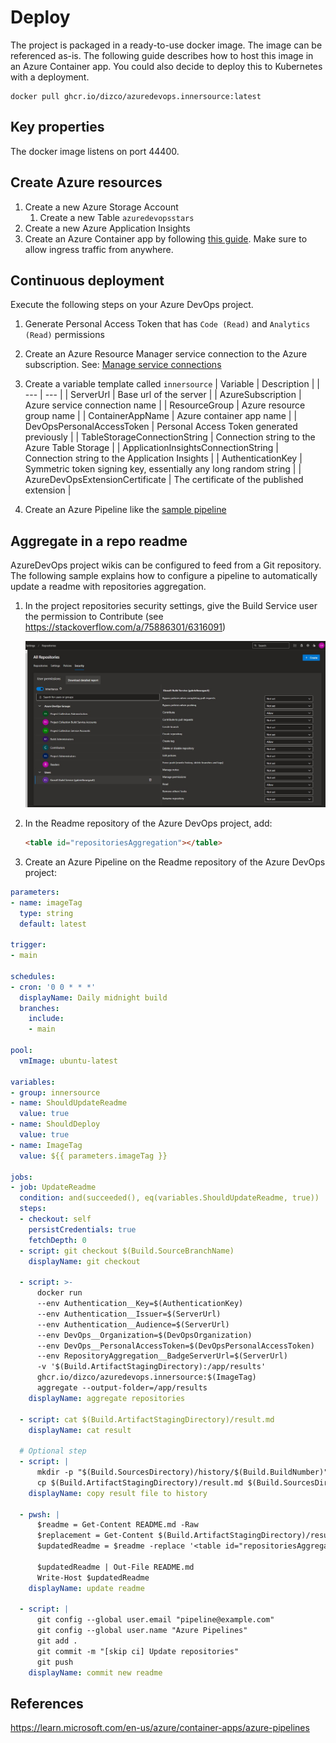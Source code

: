# Deploy

The project is packaged in a ready-to-use docker image. The image can be referenced as-is. The following guide describes how to host this image in an Azure Container app. You could also decide to deploy this to Kubernetes with a deployment.

```shell
docker pull ghcr.io/dizco/azuredevops.innersource:latest
```

## Key properties
The docker image listens on port 44400.

## Create Azure resources
1. Create a new Azure Storage Account
   1. Create a new Table `azuredevopsstars`
1. Create a new Azure Application Insights
1. Create an Azure Container app by following [this guide](https://learn.microsoft.com/en-us/azure/container-apps/quickstart-portal). Make sure to allow ingress traffic from anywhere.

## Continuous deployment

Execute the following steps on your Azure DevOps project.

1. Generate Personal Access Token that has `Code (Read)` and `Analytics (Read)` permissions

1. Create an Azure Resource Manager service connection to the Azure subscription. See: [Manage service connections](https://learn.microsoft.com/en-us/azure/devops/pipelines/library/service-endpoints?view=azure-devops&tabs=yaml)
1. Create a variable template called `innersource`
   | Variable | Description |
   | --- | --- |
   | ServerUrl | Base url of the server |
   | AzureSubscription | Azure service connection name |
   | ResourceGroup | Azure resource group name |
   | ContainerAppName | Azure container app name |
   | DevOpsPersonalAccessToken | Personal Access Token generated previously |
   | TableStorageConnectionString | Connection string to the Azure Table Storage |
   | ApplicationInsightsConnectionString | Connection string to the Application Insights |
   | AuthenticationKey | Symmetric token signing key, essentially any long random string |
   | AzureDevOpsExtensionCertificate | The certificate of the published extension |

1. Create an Azure Pipeline like the [sample pipeline](/.pipelines/azure-pipeline-server.yaml)

## Aggregate in a repo readme

AzureDevOps project wikis can be configured to feed from a Git repository. The following sample explains how to configure a pipeline to automatically update a readme with repositories aggregation.

1. In the project repositories security settings, give the Build Service user the permission to Contribute (see https://stackoverflow.com/a/75886301/6316091)

   ![Build service permissions](build-service-permissions.jpg)

1. In the Readme repository of the Azure DevOps project, add:
   ```html
   <table id="repositoriesAggregation"></table>
   ```
1. Create an Azure Pipeline on the Readme repository of the Azure DevOps project:
```yaml
parameters:
- name: imageTag
  type: string
  default: latest

trigger:
- main

schedules:
- cron: '0 0 * * *'
  displayName: Daily midnight build
  branches:
    include:
    - main

pool:
  vmImage: ubuntu-latest

variables:
- group: innersource
- name: ShouldUpdateReadme
  value: true
- name: ShouldDeploy
  value: true
- name: ImageTag
  value: ${{ parameters.imageTag }}

jobs:
- job: UpdateReadme
  condition: and(succeeded(), eq(variables.ShouldUpdateReadme, true))
  steps:
  - checkout: self
    persistCredentials: true
    fetchDepth: 0
  - script: git checkout $(Build.SourceBranchName)
    displayName: git checkout
  
  - script: >-
      docker run
      --env Authentication__Key=$(AuthenticationKey)
      --env Authentication__Issuer=$(ServerUrl)
      --env Authentication__Audience=$(ServerUrl)
      --env DevOps__Organization=$(DevOpsOrganization)
      --env DevOps__PersonalAccessToken=$(DevOpsPersonalAccessToken)
      --env RepositoryAggregation__BadgeServerUrl=$(ServerUrl)
      -v '$(Build.ArtifactStagingDirectory):/app/results' 
      ghcr.io/dizco/azuredevops.innersource:$(ImageTag)
      aggregate --output-folder=/app/results
    displayName: aggregate repositories

  - script: cat $(Build.ArtifactStagingDirectory)/result.md
    displayName: cat result

  # Optional step
  - script: |
      mkdir -p "$(Build.SourcesDirectory)/history/$(Build.BuildNumber)"
      cp $(Build.ArtifactStagingDirectory)/result.md $(Build.SourcesDirectory)/history/$(Build.BuildNumber)/repositories.md
    displayName: copy result file to history

  - pwsh: |
      $readme = Get-Content README.md -Raw
      $replacement = Get-Content $(Build.ArtifactStagingDirectory)/result.md -Raw
      $updatedReadme = $readme -replace '<table id="repositoriesAggregation"(\n|.)*<\/table>', $replacement

      $updatedReadme | Out-File README.md
      Write-Host $updatedReadme
    displayName: update readme

  - script: |
      git config --global user.email "pipeline@example.com"
      git config --global user.name "Azure Pipelines"
      git add .
      git commit -m "[skip ci] Update repositories"
      git push
    displayName: commit new readme
```

## References

https://learn.microsoft.com/en-us/azure/container-apps/azure-pipelines